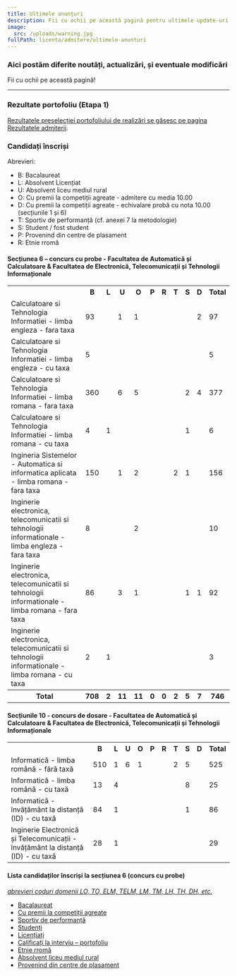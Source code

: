 ```yaml
---
title: Ultimele anunțuri
description: Fii cu ochii pe această pagină pentru ultimele update-uri!
image:
  src: /uploads/warning.jpg
fullPath: licenta/admitere/ultimele-anunturi
---
```

### Aici postăm diferite noutăți, actualizări, și eventuale modificări

Fii cu ochii pe această pagină!

- - -

### Rezultate portofoliu (Etapa 1)

[Rezultatele preselecției portofoliului de realizări se găsesc pe pagina Rezultatele admiterii](/licenta/admitere/rezultate/).



### Candidați înscriși

Abrevieri:
* B: Bacalaureat
* L: Absolvent Licențiat
* U: Absolvent liceu mediul rural
* O: Cu premii la competiții agreate - admitere cu media 10.00
* D: Cu premii la competiții agreate - echivalare probă cu nota 10.00 (secțiunile 1 și 6)
* T: Sportiv de performanță (cf. anexei 7 la metodologie)
* S: Student / fost student
* P: Provenind din centre de plasament
* R: Etnie rromă


#### Secțiunea 6 – concurs cu probe - Facultatea de Automatică și Calculatoare & Facultatea de Electronică, Telecomunicații și Tehnologii Informaționale

<table>
    <tr>
      <th></th>
      <th title="Bacalaureat">B</th>
      <th title="Absolvent Licențiat">L</th>
      <th title="Absolvent liceu mediul rural">U</th>
      <th title="Cu premii la competiții agreate- admitere cu media 10.00">O</th>
      <th title="Provenind din centre de plasament">P</th>
      <th title="Etnie rromă">R</th>
      <th title="Sportiv de performanță (cf. anexei 7 la metodologie)">T</th>
      <th title="Student / fost student">S</th>
      <th title="Cu premii la competiții agreate- echivalare probă cu nota 10.00 (secțiunile 1 și 6)">D</th>
      <th>Total</th>
    </tr>
    <tr>
      <td>
        Calculatoare si Tehnologia Informatiei - limba engleza - fara taxa
      </td>
      <td>93</td>
      <td>&nbsp;</td>
      <td>1</td>
      <td>1</td>
      <td>&nbsp;</td>
      <td>&nbsp;</td>
      <td>&nbsp;</td>
      <td>&nbsp;</td>
      <td>2</td>
      <td>97</td>
    </tr>
    <tr>
      <td>Calculatoare si Tehnologia Informatiei - limba engleza - cu taxa</td>
      <td>5</td>
      <td>&nbsp;</td>
      <td>&nbsp;</td>
      <td>&nbsp;</td>
      <td>&nbsp;</td>
      <td>&nbsp;</td>
      <td>&nbsp;</td>
      <td>&nbsp;</td>
      <td>&nbsp;</td>
      <td>5</td>
    </tr>
    <tr>
      <td>Calculatoare si Tehnologia Informatiei - limba romana - fara taxa</td>
      <td>360</td>
      <td>&nbsp;</td>
      <td>6</td>
      <td>5</td>
      <td>&nbsp;</td>
      <td>&nbsp;</td>
      <td>&nbsp;</td>
      <td>2</td>
      <td>4</td>
      <td>377</td>
    </tr>
    <tr>
      <td>Calculatoare si Tehnologia Informatiei - limba romana - cu taxa</td>
      <td>4</td>
      <td>1</td>
      <td>&nbsp;</td>
      <td>&nbsp;</td>
      <td>&nbsp;</td>
      <td>&nbsp;</td>
      <td>&nbsp;</td>
      <td>1</td>
      <td>&nbsp;</td>
      <td>6</td>
    </tr>
    <tr>
      <td>
        Ingineria Sistemelor - Automatica si informatica aplicata - limba romana
        - fara taxa
      </td>
      <td>150</td>
      <td>&nbsp;</td>
      <td>1</td>
      <td>2</td>
      <td>&nbsp;</td>
      <td>&nbsp;</td>
      <td>2</td>
      <td>1</td>
      <td>&nbsp;</td>
      <td>156</td>
    </tr>
    <tr>
      <td>
        Inginerie electronica, telecomunicatii si tehnologii informationale -
        limba engleza - fara taxa
      </td>
      <td>8</td>
      <td>&nbsp;</td>
      <td>&nbsp;</td>
      <td>2</td>
      <td>&nbsp;</td>
      <td>&nbsp;</td>
      <td>&nbsp;</td>
      <td>&nbsp;</td>
      <td>&nbsp;</td>
      <td>10</td>
    </tr>
    <tr>
      <td>
        Inginerie electronica, telecomunicatii si tehnologii informationale -
        limba romana - fara taxa
      </td>
      <td>86</td>
      <td>&nbsp;</td>
      <td>3</td>
      <td>1</td>
      <td>&nbsp;</td>
      <td>&nbsp;</td>
      <td>&nbsp;</td>
      <td>1</td>
      <td>1</td>
      <td>92</td>
    </tr>
    <tr>
      <td>
        Inginerie electronica, telecomunicatii si tehnologii informationale -
        limba romana - cu taxa
      </td>
      <td>2</td>
      <td>1</td>
      <td>&nbsp;</td>
      <td>&nbsp;</td>
      <td>&nbsp;</td>
      <td>&nbsp;</td>
      <td>&nbsp;</td>
      <td>&nbsp;</td>
      <td>&nbsp;</td>
      <td>3</td>
    </tr>
    <tr>
      <th>Total</th>
      <th>708</th>
      <th>2</th>
      <th>11</th>
      <th>11</th>
      <th>0</th>
      <th>0</th>
      <th>2</th>
      <th>5</th>
      <th>7</th>
      <th>746</th>
    </tr>
</table>

#### Secțiunile 10 - concurs de dosare - Facultatea de Automatică și Calculatoare & Facultatea de Electronică, Telecomunicații și Tehnologii Informaționale

<table>
<tr><th></th><th title="Bacalaureat">B</th><th title="Absolvent Licenţiat">L</th><th title="Absolvent liceu mediul rural">U</th><th title="Cu premii la competiții agreate- admitere cu media 10.00">O</th><th title="Provenind din centre de plasament">P</th><th title="Etnie rromă">R</th><th title="Sportiv de performanță (cf. anexei 7 la metodologie)">T</th><th title="Student / fost student">S</th><th title="Cu premii la competiții agreate- echivalare probă cu nota 10.00 (secţiunile 1 şi 6)">D</th><th>Total</th></tr>
<tr><td>Informatică - limba română - fără taxă</td><td>510</td><td>1</td><td>6</td><td>1</td><td>&nbsp;</td><td>&nbsp;</td><td>2</td><td>5</td><td>&nbsp;</td><td>525</td></tr>
<tr><td>Informatică - limba română - cu taxă</td><td>13</td><td>4</td><td>&nbsp;</td><td>&nbsp;</td><td>&nbsp;</td><td>&nbsp;</td><td>&nbsp;</td><td>8</td><td>&nbsp;</td><td>25</td></tr>
<tr><td>Informatică - învățământ la distanță (ID) - cu taxă</td><td>84</td><td>1</td><td>&nbsp;</td><td>&nbsp;</td><td>&nbsp;</td><td>&nbsp;</td><td>&nbsp;</td><td>1</td><td>&nbsp;</td><td>86</td></tr>
<tr><td>Inginerie Electronică și Telecomunicații - învățământ la distanță (ID) - cu taxă</td><td>28</td><td>1</td><td>&nbsp;</td><td>&nbsp;</td><td>&nbsp;</td><td>&nbsp;</td><td>&nbsp;</td><td>&nbsp;</td><td>&nbsp;</td><td>29</td></tr>
</table>



#### Lista candidaților înscriși la secțiunea 6 (concurs cu probe)
*[abrevieri coduri domenii LO, TO, ELM, TELM, LM, TM, LH, TH, DH, etc.](https://admitere.ac.upt.ro/uploads/coduri-domenii.pdf)*

- [Bacalaureat](https://admitere.ac.upt.ro/uploads/verificare-bacalaureat.pdf)
- [Cu premii la competiții agreate](https://admitere.ac.upt.ro/uploads/verificare-olimpici.pdf)
- [Sportiv de performanță](https://admitere.ac.upt.ro/uploads/verificare-sportivi.pdf)
- [Studenți](https://admitere.ac.upt.ro/uploads/verificare-studenti.pdf)
- [Licențiați](https://admitere.ac.upt.ro/uploads/verificare-licentiati.pdf)
- [Calificați la interviu – portofoliu](https://admitere.ac.upt.ro/uploads/verificare-portofoliu.pdf)
- [Etnie rromă](https://admitere.ac.upt.ro/uploads/verificare-rromi.pdf)
- [Absolvent liceu mediul rural](https://admitere.ac.upt.ro/uploads/verificare-rural.pdf)
- [Provenind din centre de plasament](https://admitere.ac.upt.ro/uploads/verificare-plasament.pdf)



